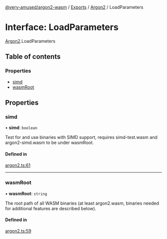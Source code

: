 [@very-amused/argon2-wasm](../README.md) / [Exports](../modules.md) / [Argon2](../modules/Argon2.md) / LoadParameters

# Interface: LoadParameters

[Argon2](../modules/Argon2.md).LoadParameters

## Table of contents

### Properties

- [simd](Argon2.LoadParameters.md#simd)
- [wasmRoot](Argon2.LoadParameters.md#wasmroot)

## Properties

### simd

• **simd**: `boolean`

Test for and use binaries with SIMD support, requires simd-test.wasm and argon2-simd.wasm to be under wasmRoot.

#### Defined in

[argon2.ts:61](https://github.com/very-amused/argon2-wasm/blob/68f7017/src/argon2.ts#L61)

___

### wasmRoot

• **wasmRoot**: `string`

The root path of all WASM binaries (at least argon2.wasm, binaries needed for additional features are described below).

#### Defined in

[argon2.ts:59](https://github.com/very-amused/argon2-wasm/blob/68f7017/src/argon2.ts#L59)
